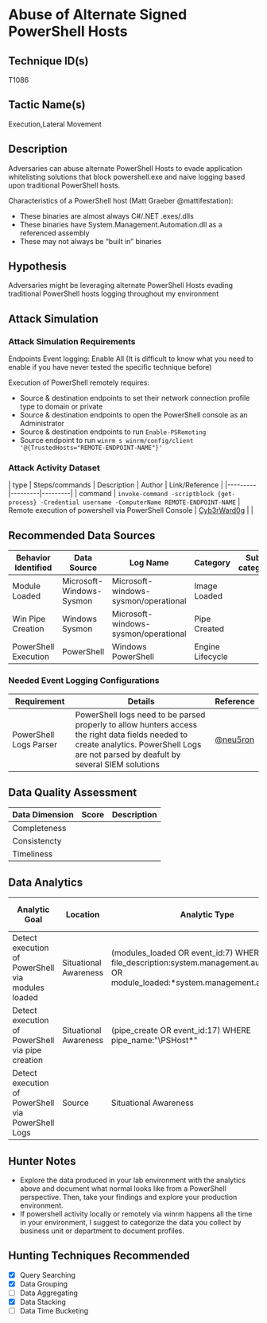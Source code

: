 # Abuse of Alternate Signed PowerShell Hosts

## Technique ID(s)

T1086

## Tactic Name(s)

Execution,Lateral Movement

## Description

Adversaries can abuse alternate PowerShell Hosts to evade application whitelisting solutions that block powershell.exe and naive logging based upon traditional PowerShell hosts.

Characteristics of a PowerShell host (Matt Graeber @mattifestation):

* These binaries are almost always C#/.NET .exes/.dlls
* These binaries have System.Management.Automation.dll as a referenced assembly
* These may not always be “built in” binaries

## Hypothesis

Adversaries might be leveraging alternate PowerShell Hosts evading traditional PowerShell hosts logging throughout my environment

## Attack Simulation

### Attack Simulation Requirements

Endpoints Event logging: Enable All (It is difficult to know what you need to enable if you have never tested the specific technique before)

Execution of PowerShell remotely requires:

* Source & destination endpoints to set their network connection profile type to domain or private
* Source & destination endpoints to open the PowerShell console as an Administrator
* Source & destination endpoints to run `Enable-PSRemoting`
* Source endpoint to run `winrm s winrm/config/client '@{TrustedHosts="REMOTE-ENDPOINT-NAME"}'`

### Attack Activity Dataset

| type  | Steps/commands | Description | Author | Link/Reference |
|---------|---------|---------|
| command | `invoke-command -scriptblock {get-process} -Credential username -ComputerName REMOTE-ENDPOINT-NAME` | Remote execution of powershell via PowerShell Console | [Cyb3rWard0g](https://twitter.com/Cyb3rWard0g) | |

## Recommended Data Sources

| Behavior Identified | Data Source | Log Name | Category | Sub-category | Event Id |
|---------|---------|---------|---------|---------|---------|
| Module Loaded | Microsoft-Windows-Sysmon | Microsoft-windows-sysmon/operational | Image Loaded | | 7 |
| Win Pipe Creation | Windows Sysmon | Microsoft-windows-sysmon/operational | Pipe Created | | 17 |
| PowerShell Execution | PowerShell | Windows PowerShell | Engine Lifecycle |  | | 400 |

### Needed Event Logging Configurations

| Requirement | Details | Reference |
|---------|---------|---------|
| PowerShell Logs Parser | PowerShell logs need to be parsed properly to allow hunters access the right data fields needed to create analytics. PowerShell Logs are not parsed by deafult by several SIEM solutions | [@neu5ron](https://gist.github.com/neu5ron/450289373db61d5c8d7378e79455ef07#file-511-windows-event-powershell-operational-conf) |

## Data Quality Assessment

| Data Dimension | Score | Description |
|---------|---------|---------|
| Completeness | | |
| Consistencty | | |
| Timeliness | | |

## Data Analytics

| Analytic Goal | Location | Analytic Type | Analytic Logic | Analytic Data Object |
|--------|---------|---------|---------|---------|
| Detect execution of PowerShell via modules loaded | Situational Awareness | (modules_loaded OR event_id:7) WHERE file_description:system.management.automation OR module_loaded:\*system.management.automation\* | [module](https://github.com/Cyb3rWard0g/OSSEM/blob/master/common_information_model/module.md) |
| Detect execution of PowerShell via pipe creation | Situational Awareness | (pipe_create OR event_id:17) WHERE pipe_name:"\PSHost*" | [pipe](https://github.com/Cyb3rWard0g/OSSEM/blob/master/common_information_model/pipe.md) |
| Detect execution of PowerShell via PowerShell Logs | Source | Situational Awareness | (powershell_logs OR event_id:400) WHERE powershell_host_name:ConsoleHost OR powershell_host_application:\*powershell.exe\* | [powershell engine](https://github.com/Cyb3rWard0g/OSSEM/blob/master/common_information_model/powershell_engine.md) |

## Hunter Notes

* Explore the data produced in your lab environment with the analytics above and document what normal looks like from a PowerShell perspective. Then, take your findings and explore your production environment.
* If powershell activity locally or remotely via winrm happens all the time in  your environment, I suggest to categorize the data you collect by business unit or department to document profiles.

## Hunting Techniques Recommended

- [x] Query Searching
- [x] Data Grouping
- [ ] Data Aggregating
- [x] Data Stacking
- [ ] Data Time Bucketing